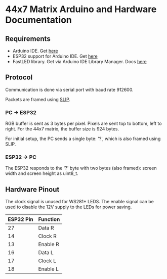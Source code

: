 # 44x7 Matrix Arduino and Hardware Documentation
## Requirements
- Arduino IDE. Get [here](https://www.arduino.cc/en/software)
- ESP32 support for Arduino IDE. Get [here](https://docs.espressif.com/projects/arduino-esp32/en/latest/installing.html)
- FastLED library. Get via Arduino IDE Library Manager. Docs [here](http://fastled.io/docs/)

## Protocol
Communication is done via serial port with baud rate 912600.

Packets are framed using [SLIP](https://en.wikipedia.org/wiki/Serial_Line_Internet_Protocol).

### PC -> ESP32
RGB buffer is sent as 3 bytes per pixel. Pixels are sent top to bottom, left to right.
For the 44x7 matrix, the buffer size is 924 bytes.

For initial setup, the PC sends a single byte: '?', which is also framed using SLIP.

### ESP32 -> PC
The ESP32 responds to the '?' byte with two bytes (also framed): screen width and screen height as uint8_t.

## Hardware Pinout
The clock signal is unused for WS281* LEDS.
The enable signal can be used to disable the 12V supply to the LEDs for power saving.

| ESP32 Pin | Function |
|-----------|----------|
| 27        | Data R   |
| 14        | Clock R  |
| 13        | Enable R |
| 16        | Data L   |
| 17        | Clock L  |
| 18        | Enable L |